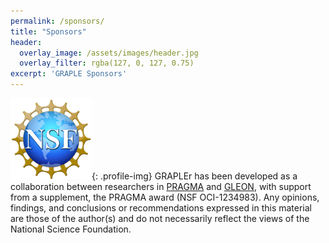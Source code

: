 ```yaml
---
permalink: /sponsors/
title: "Sponsors"
header:
  overlay_image: /assets/images/header.jpg
  overlay_filter: rgba(127, 0, 127, 0.75)
excerpt: 'GRAPLE Sponsors'
---
```


![NSF Logo](../assets/images/nsf.png){: .profile-img} GRAPLEr has been developed as a collaboration between researchers in [PRAGMA] and [GLEON], with support from a supplement, the PRAGMA award (NSF OCI-1234983). Any opinions, findings, and conclusions or recommendations expressed in this material are those of the author(s) and do not necessarily reflect the views of the National Science Foundation.


[PRAGMA]: http://www.pragma-grid.net/
[GLEON]: http://www.gleon.org/
[Advanced Computing and Information Systems (ACIS) Laboratory]: https://www.acis.ufl.edu/
[University of Florida]: https://www.ufl.edu/